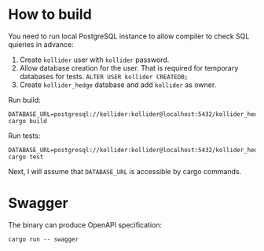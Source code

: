 # How to build
You need to run local PostgreSQL instance to allow compiler to check SQL quieries in advance:
1. Create `kollider` user with `kollider` password.
2. Allow database creation for the user. That is required for temporary databases for tests. `ALTER USER kollider CREATEDB;`
3. Create `kollider_hedge` database and add `kollider` as owner.

Run build:
```
DATABASE_URL=postgresql://kollider:kollider@localhost:5432/kollider_hedge cargo build
```

Run tests:
```
DATABASE_URL=postgresql://kollider:kollider@localhost:5432/kollider_hedge cargo test
```

Next, I will assume that `DATABASE_URL` is accessible by cargo commands.

# Swagger

The binary can produce OpenAPI specification:
```
cargo run -- swagger
```